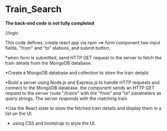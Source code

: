 # Train_Search

**The back-end code is not fully completed**

//logic

This code defines,
create react app via npm ==> 
form component two input fields, 
"from" and "to" stations, and 
 submit button,
 
*when form is submitted, send HTTP GET request to the server to fetch the train details from the MongoDB database.
  
*Create a MongoDB database and collection to store the train details

*Build a server using Node.js and Express.js to handle  HTTP requests and connect to the MongoDB database.
 the component sends an HTTP GET request to the server route "/trains" with the "from" and "to" parameters as query strings. The server responds with the matching train

*Use the React state to store the fetched train details and display them in a  list on the UI.

* using CSS and bootstrap to style the UI.





